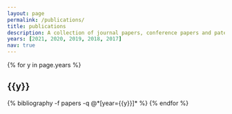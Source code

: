 ```yaml
---
layout: page
permalink: /publications/
title: publications
description: A collection of journal papers, conference papers and patents.<br/><b>*</b> equal contribution.
years: [2021, 2020, 2019, 2018, 2017]
nav: true
---
```


<div class="publications">

{% for y in page.years %}
  <h2 class="year">{{y}}</h2>
  {% bibliography -f papers -q @*[year={{y}}]* %}
{% endfor %}

</div>
